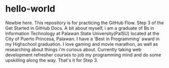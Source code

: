 # hello-world
Newbie here. This repository is for practicing the GitHub Flow.
Step 3 of the Get Started in GitHub Docs.
A bit about myself, i am a graduate of Bs in Information Technology at Palawan State University(PalSU) located at the City of Puerto Princesa, Palawan.
I have a 'Best in Programming' award in my Highschool graduation.
I love gaming and movie marathon, as well as researching about things i'm curious about.
Currently taking web development refresher courses to job my programming mind and do some upskilling along the way.
That's it for Step 3.
